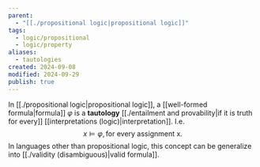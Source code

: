 ```yaml
---
parent:
  - "[[./propositional logic|propositional logic]]"
tags:
  - logic/propositional
  - logic/property
aliases:
  - tautologies
created: 2024-09-08
modified: 2024-09-29
publish: true
---
```

In [[./propositional logic|propositional logic]], a [[well-formed formula|formula]] $\varphi$ is a **tautology** [[./entailment and provability|if it is truth for every]] [[interpretations (logic)|interpretation]]. I.e.
$$
x \vDash \varphi, \text{for every assignment x}.
$$
In languages other than propositional logic, this concept can be generalize into [[./validity (disambiguous)|valid formula]].

